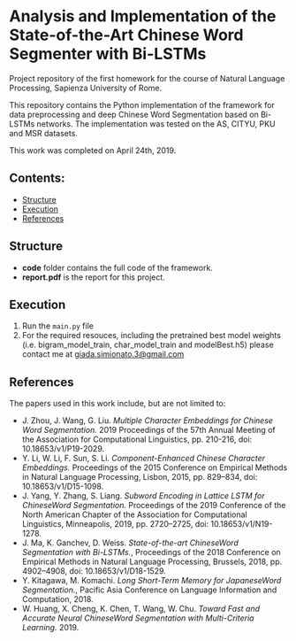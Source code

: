 
# Analysis and Implementation of the State-of-the-Art Chinese Word Segmenter with Bi-LSTMs
Project repository of the first homework for the course of Natural Language Processing, Sapienza University of Rome.

This repository contains the Python implementation of the framework for data preprocessing and deep Chinese Word Segmentation based on Bi-LSTMs networks.
The implementation was tested on the AS, CITYU, PKU and MSR datasets.

This work was completed on April 24th, 2019.

## Contents:

- [Structure](#structure)
- [Execution](#execution)
- [References](#references)

## Structure
- **code** folder contains the full code of the framework.
- **report.pdf** is the report for this project.

## Execution
1. Run the `main.py` file
2. For the required resouces, including the pretrained best model weights (i.e. bigram_model_train, char_model_train and modelBest.h5) please contact me at giada.simionato.3@gmail.com

## References

The papers used in this work include, but are not limited to:

- J. Zhou, J. Wang, G. Liu. *Multiple Character Embeddings for Chinese Word Segmentation.* 2019 Proceedings of the 57th Annual Meeting of the Association for Computational Linguistics, pp. 210-216, doi: 10.18653/v1/P19-2029.
- Y. Li, W. Li, F. Sun, S. Li. *Component-Enhanced Chinese Character Embeddings.* Proceedings of the 2015 Conference on Empirical Methods in Natural Language Processing, Lisbon, 2015, pp. 829–834, doi: 10.18653/v1/D15-1098.
- J. Yang, Y. Zhang, S. Liang. *Subword Encoding in Lattice LSTM for ChineseWord Segmentation.* Proceedings of the 2019 Conference of the North American Chapter of the Association for Computational Linguistics, Minneapolis, 2019, pp. 2720–2725, doi: 10.18653/v1/N19-1278.
- J. Ma, K. Ganchev, D. Weiss. *State-of-the-art ChineseWord Segmentation with Bi-LSTMs.*, Proceedings of the 2018 Conference on Empirical Methods in Natural Language Processing, Brussels, 2018, pp. 4902–4908, doi: 10.18653/v1/D18-1529.
- Y. Kitagawa, M. Komachi. *Long Short-Term Memory for JapaneseWord Segmentation.*, Pacific Asia Conference on Language Information and Computation, 2018.
- W. Huang, X. Cheng, K. Chen, T. Wang, W. Chu. *Toward Fast and Accurate Neural ChineseWord Segmentation with Multi-Criteria Learning.* 2019. 

